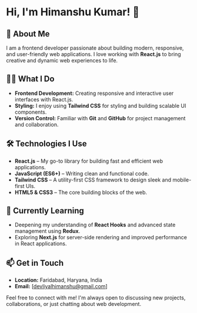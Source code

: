 # Hi, I'm Himanshu Kumar! 👋

## 🚀 About Me
I am a frontend developer passionate about building modern, responsive, and user-friendly web applications. I love working with **React.js** to bring creative and dynamic web experiences to life. 

## 👨‍💻 What I Do
- **Frontend Development:** Creating responsive and interactive user interfaces with React.js.
- **Styling:** I enjoy using **Tailwind CSS** for styling and building scalable UI components.
- **Version Control:** Familiar with **Git** and **GitHub** for project management and collaboration.

## 🛠 Technologies I Use
- **React.js** – My go-to library for building fast and efficient web applications.
- **JavaScript (ES6+)** – Writing clean and functional code.
- **Tailwind CSS** – A utility-first CSS framework to design sleek and mobile-first UIs.
- **HTML5 & CSS3** – The core building blocks of the web.

## 🌱 Currently Learning
- Deepening my understanding of **React Hooks** and advanced state management using **Redux**.
- Exploring **Next.js** for server-side rendering and improved performance in React applications.

## 📫 Get in Touch
- **Location:** Faridabad, Haryana, India
- **Email:** [devliyalhimanshu@gmail.com]

Feel free to connect with me! I'm always open to discussing new projects, collaborations, or just chatting about web development.
